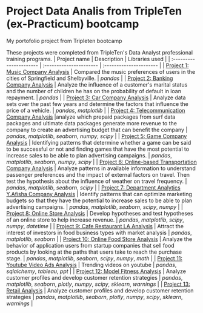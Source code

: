 # Project Data Analis from TripleTen (ex-Practicum) bootcamp
My portofolio project from Tripleten bootcamp

These projects were completed from TripleTen's Data Analyst professional training programs.
| Project name | Description | Libraries used | 
| :---------------------- | :---------------------- | :---------------------- |
| [Project 1: Music Company Analysis](Project_01) | Compared the music preferences of users in the cities of Springfield and Shelbyville. | *pandas* |
| [Project 2: Banking Company Analysis](Project_02.credit_scoring_eng) | Analyze the influence of a customer's marital status and the number of children he has on the probability of default in loan repayment. | *pandas* |
| [Project 3: Car Company Analysis](Project_03.vehicles.us) | Analyze data sets over the past few years and determine the factors that influence the price of a vehicle. | *pandas*, *matplotlib* |
| [Project 4: Telecommunication Company Analysis](Project_04.megaline) |analyze which prepaid packages from surf data packages and ultimate data packages generate more revenue to the company to create an advertising budget that can benefit the company | *pandas*, *matplotlib*, *seaborn*, *numpy*, *scipy* |
| [Project 5: Game Company Analysis](Project_05.games) | Identifying patterns that determine whether a game can be said to be successful or not and finding games that have the most potential to increase sales to be able to plan advertising campaigns. | *pandas*, *matplotlib*, *seaborn*, *numpy*, *scipy* |
| [Project 6: Online-based Transportation Company Analysis](Project_06.cabs) | Analyze patterns in available information to understand passenger preferences and the impact of external factors on travel. Then test the hypothesis about the influence of weather on travel frequency. | *pandas*, *matplotlib*, *seaborn*, *scipy* |
| [Project 7: Department Analytics Y.Afisha Company Analysis](Project_07.y_afisha) | Identify patterns that can optimize marketing budgets so that they have the potential to increase sales to be able to plan advertising campaigns. | *pandas*, *matplotlib*, *seaborn*, *scipy*, *numpy* |
| [Project 8: Online Store Analysis](Project_08.online_store) | Develop hypotheses and test hypotheses of an online store to help increase revenue. | *pandas*, *matplotlib*, *scipy*, *numpy*, *datetime* |
| [Project 9: Cafe Restaurant LA Analysis](Project_09.market_research) | Attract the interest of investors in food business types with market analysis | *pandas*, *matplotlib*, *seaborn* |
| [Project 10: Online Food Store Analysis](Project_10.food_store_research) | Analyze the behavior of application users from startup companies that sell food products by looking at the paths that users take to reach the purchase stage. | *pandas*, *matplotlib*, *seaborn*, *scipy*, *numpy*, *math* |
| [Project 11: Youtube Video Ads Analysis](Project_11.yt_video_ads) | Trending videos on youtube | *pandas*, *sqlalchemy*, *tableau*, *ppt* |
| [Project 12: Model Fitness Analysis](Project_12.gym_analysis) | Analyze customer profiles and develop customer retention strategies | *pandas*, *matplotlib*, *seaborn*, *plotly*, *numpy*, *scipy*, *sklearn*, *warnings* |
| [Project 13: Retail Analysis](Project_12.gym_analysis) | Analyze customer profiles and develop customer retention strategies | *pandas*, *matplotlib*, *seaborn*, *plotly*, *numpy*, *scipy*, *sklearn*, *warnings* |
